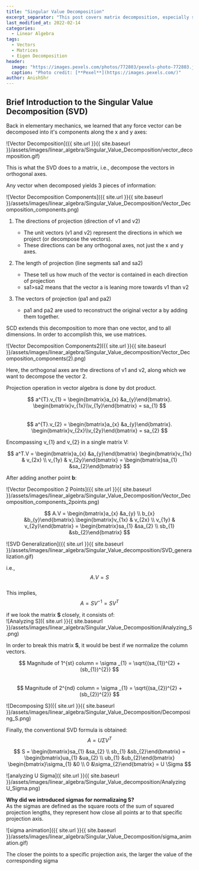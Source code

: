 ```yaml
---
title: "Singular Value Decomposition"
excerpt_separator: "This post covers matrix decomposition, especially singular value decomposition, and points out some of the SVD's applications"
last_modified_at: 2022-02-14
categories:
  - Linear Algebra
tags:
  - Vectors
  - Matrices
  - Eigen Decomposition  
header:
  image: "https://images.pexels.com/photos/772803/pexels-photo-772803.jpeg?auto=compress&cs=tinysrgb&dpr=2&h=750&w=1260"
  caption: "Photo credit: [**Pexel**](https://images.pexels.com/)"
author: AnishShr
---
```


## Brief Introduction to the Singular Value Decomposition (SVD)   

Back in elementary mechanics, we learned that any force vector can be decomposed into it's components along the x and y axes:   
   
![Vector Decomposition]({{ site.url }}{{ site.baseurl }}/assets/images/linear_algebra/Singular_Value_Decomposition/vector_decomposition.gif)
   
This is what the SVD does to a matrix, i.e., decompose the vectors in orthogonal axes.   

Any vector when decomposed yields 3 pieces of information:
   
![Vector Decomposition Components]({{ site.url }}{{ site.baseurl }}/assets/images/linear_algebra/Singular_Value_Decomposition/Vector_Decomposition_components.png)
   
1. The directions of projection (direction of v1 and v2)
    - The unit vectors (v1 and v2) represent the directions in which we project (or decompose the vectors).
    - These directions can be any orthogonal axes, not just the x and y axes.

2. The length of projection (line segments sa1 and sa2)
    - These tell us how much of the vector is contained in each direction of projection
    - sa1>sa2 means that the vector a is leaning more towards v1 than v2

3. The vectors of projection (pa1 and pa2)
    - pa1 and pa2 are used to reconstruct the original vector a by adding them together.

SCD extends this decomposition to more than one vector, and to all dimensions. In order to accomplish this, we use matrices.   
   
![Vector Decomposition Components2]({{ site.url }}{{ site.baseurl }}/assets/images/linear_algebra/Singular_Value_decomposition/Vector_Decomposition_components(2).png)
   
Here, the orthogonal axes are the directions of v1 and v2, along which we want to decompose the vector 2.   

Projection operation in vector algebra is done by dot product.
   
$$ a^{T}.v_{1} = \begin{bmatrix}a_{x} &a_{y}\end{bmatrix}. \begin{bmatrix}v_{1x}\\v_{1y}\end{bmatrix} = sa_{1} $$   
$$ a^{T}.v_{2} = \begin{bmatrix}a_{x} &a_{y}\end{bmatrix}. \begin{bmatrix}v_{2x}\\v_{2y}\end{bmatrix} = sa_{2} $$   

Encompassing v_{1} and v_{2} in a single matrix V:   

$$ a^T.V = \begin{bmatrix}a_{x} &a_{y}\end{bmatrix} \begin{bmatrix}v_{1x} & v_{2x} \\ v_{1y} & v_{2y}\end{bmatrix} = \begin{bmatrix}sa_{1} &sa_{2}\end{bmatrix} $$   

After adding another point **b**:   

![Vector Decomposition 2 Points]({{ site.url }}{{ site.baseurl }}/assets/images/linear_algebra/Singular_Value_Decomposition/Vector_Decomposition_components_2points.png)   

$$ A.V = \begin{bmatrix}a_{x} &a_{y} \\ b_{x} &b_{y}\end{bmatrix}.\begin{bmatrix}v_{1x} & v_{2x} \\ v_{1y} & v_{2y}\end{bmatrix} = \begin{bmatrix}sa_{1} &sa_{2} \\ sb_{1} &sb_{2}\end{bmatrix} $$   

![SVD Generalization]({{ site.url }}{{ site.baseurl }}/assets/images/linear_algebra/Singular_Value_decomposition/SVD_generalization.gif)   

i.e.,   
$$ A.V = S $$   
This implies, $$ A = SV^{-1} = SV^T $$   

if we look the matrix **S** closely, it consists of:   
![Analyzing S]({ site.url }}{{ site.baseurl }}/assets/images/linear_algebra/Singular_Value_Decomposition/Analyzing_S.png)   

In order to break this matrix **S**, it would be best if we normalize the column vectors.   
   
$$ Magnitude of 1^{st} column = \sigma _{1} =  \sqrt{(sa_{1})^{2} + (sb_{1})^{2}} $$  
$$ Magnitude of 2^{nd} column = \sigma _{1} =  \sqrt{(sa_{2})^{2} + (sb_{2})^{2}} $$  

![Decomposing S]({{ site.url }}{{ site.baseurl }}/assets/images/linear_algebra/Singular_Value_Decomposition/Decomposing_S.png)   

Finally, the conventional SVD formula is obtained:   
$$ A = U \Sigma V^{T} $$
   
$$ S = \begin{bmatrix}sa_{1} &sa_{2} \\ sb_{1} &sb_{2}\end{bmatrix} = \begin{bmatrix}ua_{1} &ua_{2} \\ ub_{1} &ub_{2}\end{bmatrix} \begin{bmatrix}\sigma_{1} &0 \\ 0 &\sigma_{2}\end{bmatrix} = U \Sigma $$   

![analyzing U Sigma]({ site.url }}{{ site.baseurl }}/assets/images/linear_algebra/Singular_Value_decomposition/Analyzing U_Sigma.png)   

**Why did we introduced sigmas for normalizaing S?**   
As the sigmas are defined as the square roots of the sum of squared projection lengths, they represent how close all points ar to that specific projection axis.   

![sigma animation]({{ site.url }}{{ site.baseurl }}/assets/images/linear_algebra/Singular_Value_Decomposition/sigma_animation.gif)   

The closer the points to a specific projection axis, the larger the value of the corresponding sigma   
